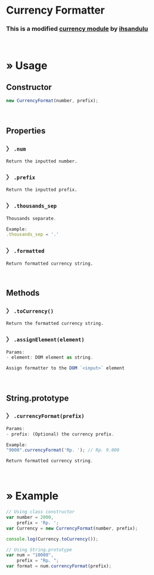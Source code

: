 # Currency Formatter
### This is a modified [currency module](https://github.com/ihsandulu/rupiahnumerik) by [ihsandulu](https://github.com/ihsandulu/)

<br>

# » Usage
## Constructor
```js
new CurrencyFormat(number, prefix);
```

<br>

## Properties
### 〉 `.num`
```
Return the inputted number.
```
### 〉 `.prefix`
```
Return the inputted prefix.
```
### 〉 `.thousands_sep`
```js
Thousands separate.

Example:
.thousands_sep = '.'
```
### 〉 `.formatted`
```
Return formatted currency string.
```

<br>

## Methods
### 〉 `.toCurrency()`
```
Return the formatted currency string.
```
### 〉 `.assignElement(element)`
```js
Params:
- element: DOM element as string. 

Assign formatter to the DOM `<input>` element
```

<br>

## String.prototype
### 〉 `.currencyFormat(prefix)`
```js
Params:
- prefix: (Optional) the currency prefix.

Example:
"9000".currencyFormat('Rp. '); // Rp. 9.000

Return formatted currency string.
```

<br>

# » Example
```js
// Using class constructor
var number = 2000,
    prefix = 'Rp. ';
var Currency = new CurrencyFormat(number, prefix);

console.log(Currency.toCurrency());

// Using String.prototype
var num = "10000",
    prefix = "Rp. ";
var format = num.currencyFormat(prefix);
```